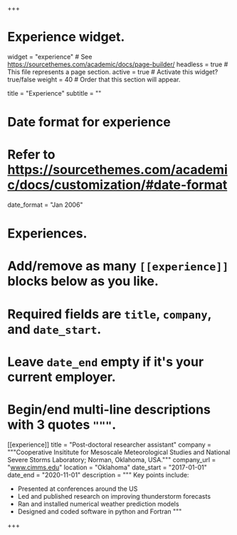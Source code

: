 +++
# Experience widget.
widget = "experience"  # See https://sourcethemes.com/academic/docs/page-builder/
headless = true  # This file represents a page section.
active = true  # Activate this widget? true/false
weight = 40  # Order that this section will appear.

title = "Experience"
subtitle = ""

# Date format for experience
#   Refer to https://sourcethemes.com/academic/docs/customization/#date-format
date_format = "Jan 2006"

# Experiences.
#   Add/remove as many `[[experience]]` blocks below as you like.
#   Required fields are `title`, `company`, and `date_start`.
#   Leave `date_end` empty if it's your current employer.
#   Begin/end multi-line descriptions with 3 quotes `"""`.
[[experience]]
  title = "Post-doctoral researcher assistant"
  company = """Cooperative Insititute for Mesoscale Meteorological Studies and
  National Severe Storms Laboratory; Norman, Oklahoma, USA."""
  company_url = "www.cimms.edu"
  location = "Oklahoma"
  date_start = "2017-01-01"
  date_end = "2020-11-01"
  description = """
  Key points include:
  
  * Presented at conferences around the US
  * Led and published research on improving thunderstorm forecasts
  * Ran and installed numerical weather prediction models
  * Designed and coded software in python and Fortran
  """


+++
